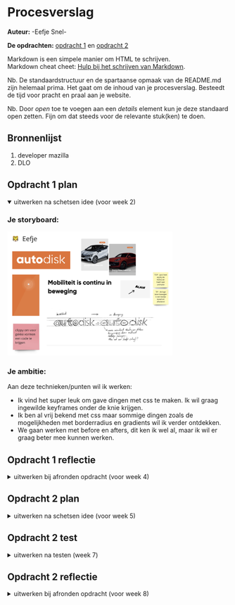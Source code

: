 # Procesverslag
**Auteur:** -Eefje Snel-

**De opdrachten:** [opdracht 1](opdracht1/index.html) en [opdracht 2](opdracht2/index.html)


Markdown is een simpele manier om HTML te schrijven.  
Markdown cheat cheet: [Hulp bij het schrijven van Markdown](https://github.com/adam-p/markdown-here/wiki/Markdown-Cheatsheet).

Nb. De standaardstructuur en de spartaanse opmaak van de README.md zijn helemaal prima. Het gaat om de inhoud van je procesverslag. Besteedt de tijd voor pracht en praal aan je website.

Nb. Door *open* toe te voegen aan een *details* element kun je deze standaard open zetten. Fijn om dat steeds voor de relevante stuk(ken) te doen.



## Bronnenlijst
  1. developer mazilla
  2. DLO



## Opdracht 1 plan

<details open>
  <summary>uitwerken na schetsen idee (voor week 2)</summary>


  ### Je storyboard:
  <img src="readme-images/storyboard-autodisk.png" width="375px" alt="storyboard voor opdracht 1">


  ### Je ambitie: 
  Aan deze technieken/punten wil ik werken:
  - Ik vind het super leuk om gave dingen met css te maken. Ik wil graag ingewilde keyframes onder de knie krijgen.
  - Ik ben al vrij bekend met css maar sommige dingen zoals de mogelijkheden met borderradius en gradients wil ik verder ontdekken.
  - We gaan werken met before en afters, dit ken ik wel al, maar ik wil er graag beter mee kunnen werken.
 
</details>



## Opdracht 1 reflectie

<details>
  <summary>uitwerken bij afronden opdracht (voor week 4)</summary>


  ### Je uitkomst - karakteristiek screenshot(s):
   De spans gaan bewegen samen en botsen tegen elkaar aan. Verder draait er een wiel met band om de Auto na te bootsen.

  <img src="readme-images/uitkomst-animatie.png" width="375px" alt="uitomst opdracht 1">
 


  ### Dit ging goed/Heb ik geleerd: 
  Wat er goed ging was vooral de keyframes en animaties. Dit was af en toe een beetje puzzelen, vooral met de persentages.
  Ik wilde ook meer leren over de mogelijkheden van de gradients, dit is goed gelukt met het voorbeeld op DLO. 

  <img src="readme-images/ging-goed.png" width="375px" alt="top">


  ### Dit was lastig/Is niet gelukt:
 Wat wat minder goed ging was het aanroepen van animaties. 
 Ik kreeg het niet voor elkaar om alle elementen die dezelfde animatie kregen in 1 selector te zetten.
 Dit is iets waar ik graag nog naar wil kijken voor opdracht 2.

  <img src="readme-images/moeilijk.png" width="375px" alt="bummer">
</details>



## Opdracht 2 plan

<details>
  <summary>uitwerken na schetsen idee (voor week 5)</summary>


  ### Je ontwerp:
  <img src="readme-images/dummy-plaatje.svg" width="375px" alt="ontwerp opdracht 2">


  ### Je ambitie: 
  Aan deze technieken/punten wil ik werken:
  - punt 1
  - punt 2
  - nog een punt
  - ...
</details>



## Opdracht 2 test

<details>
  <summary>uitwerken na testen (week 7)</summary>

  Neem minimaal 5 bevindingen op:



  ### Bevinding 1:
  Omschrijving van wat er nog niet orde was (tekst en afbeeding(en)).

  #### oplossing:
  Beschrijving hoe je het hebt hebt opgelost of als het niet gelukt is hoe je het zou oplossen (tekst en afbeeding(en)).



  ### Bevinding 2:
  Omschrijving van wat er nog niet orde was (tekst en afbeeding(en)).

  #### oplossing:
  Beschrijving hoe je het hebt hebt opgelost of als het niet gelukt is hoe je het zou oplossen (tekst en afbeeding(en)).



  ### Bevinding 3:
  ...
</details>



## Opdracht 2 reflectie

<details>
  <summary>uitwerken bij afronden opdracht (voor week 8)</summary>

  ### Je uitkomst - karakteristiek screenshot(s):
  <img src="readme-images/dummy-plaatje.svg" width="375px" alt="uitkomst opdracht 2">


  ### Dit ging goed/Heb ik geleerd: 
  Korte omschrijving met plaatje(s)

  <img src="readme-images/dummy-plaatje.svg" width="375px" alt="top">


  ### Dit was lastig/Is niet gelukt:
  Korte omschrijving met plaatje(s)

  <img src="readme-images/dummy-plaatje.svg" width="375px" alt="bummer">
</details>